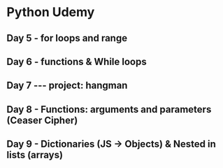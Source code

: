 # Python Udemy

## Day 5 - for loops and range
## Day 6 - functions & While loops

## Day 7 --- project: hangman

## Day 8 - Functions: arguments and parameters (Ceaser Cipher)
## Day 9 - Dictionaries (JS -> Objects) & Nested in lists (arrays)
